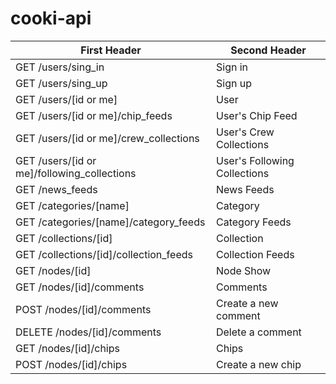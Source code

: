 cooki-api
=========

First Header                                    | Second Header 
----------------------------------------------- | ------------- 
GET /users/sing_in                              | Sign in  
GET /users/sing_up                              | Sign up
GET /users/[id or me]                           | User
GET /users/[id or me]/chip_feeds                | User's Chip Feed
GET /users/[id or me]/crew_collections          | User's Crew Collections
GET /users/[id or me]/following_collections     | User's Following Collections
GET /news_feeds                                 | News Feeds
GET /categories/[name]                          | Category
GET /categories/[name]/category_feeds           | Category Feeds
GET /collections/[id]                           | Collection
GET /collections/[id]/collection_feeds          | Collection Feeds
GET /nodes/[id]                                 | Node Show
GET /nodes/[id]/comments                        | Comments
POST /nodes/[id]/comments                       | Create a new comment
DELETE /nodes/[id]/comments                     | Delete a comment
GET /nodes/[id]/chips                           | Chips
POST /nodes/[id]/chips                          | Create a new chip

